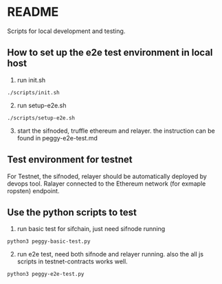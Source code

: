 # README

Scripts for local development and testing.

## How to set up the e2e test environment in local host
1. run init.sh
```
./scripts/init.sh
```
2. run setup-e2e.sh
```
./scripts/setup-e2e.sh
```
3. start the sifnoded, truffle ethereum and relayer.
the instruction can be found in peggy-e2e-test.md

## Test environment for testnet
For Testnet, the sifnoded, relayer should be automatically deployed by devops tool.
Ralayer connected to the Ethereum network (for exmaple ropsten) endpoint.

## Use the python scripts to test
1. run basic test for sifchain, just need sifnode running
```
python3 peggy-basic-test.py
```
2. run e2e test, need both sifnode and relayer running. also the all js scripts in testnet-contracts works well.
```
python3 peggy-e2e-test.py
```
